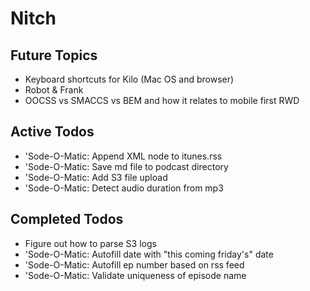 Nitch
=====

## Future Topics

* Keyboard shortcuts for Kilo (Mac OS and browser)
* Robot & Frank
* OOCSS vs SMACCS vs BEM and how it relates to mobile first RWD

## Active Todos

* 'Sode-O-Matic: Append XML node to itunes.rss
* 'Sode-O-Matic: Save md file to podcast directory
* 'Sode-O-Matic: Add S3 file upload
* 'Sode-O-Matic: Detect audio duration from mp3

## Completed Todos

* Figure out how to parse S3 logs
* 'Sode-O-Matic: Autofill date with "this coming friday's" date
* 'Sode-O-Matic: Autofill ep number based on rss feed
* 'Sode-O-Matic: Validate uniqueness of episode name
